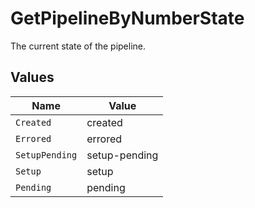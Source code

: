 # GetPipelineByNumberState

The current state of the pipeline.


## Values

| Name           | Value          |
| -------------- | -------------- |
| `Created`      | created        |
| `Errored`      | errored        |
| `SetupPending` | setup-pending  |
| `Setup`        | setup          |
| `Pending`      | pending        |